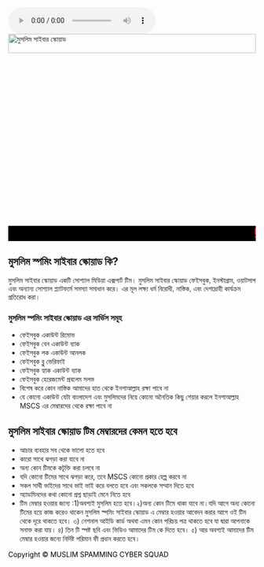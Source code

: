 <!DOCTYPE html>
<html lang="bn">
<head>
    <meta charset="UTF-8">
    <meta name="viewport" content="width=device-width, initial-scale=1.0">
    <title>MUSLIM SPAMMING CYBER SQUAD</title>
    <audio controls>
        <source src="https://ia802708.us.archive.org/34/items/salliala/La-Ilaha-Illallah.mp3" type="audio/mp3">
    </audio>
    <style>
        h1 {
            font-size: 25px;
            color: black;
            text-align: center;
            font-family: "Arial", sans-serif;
        }
        marquee {
            color: red;
            font-size: 25px;
            background-color: black;
        }
        p {
            font-family: "Arial", sans-serif;
        }
        img {
            width: 100%; /* সম্পূর্ণ প্রস্থ নেবে */
            height: 10%; /* উচ্চতা স্বতঃস্ফূর্ত হবে */
        }
    </style>
</head>
<body>
     <img src="https://firebasestorage.googleapis.com/v0/b/smm-penel-be4bc.appspot.com/o/image%2F1000014504.png?alt=media&token=8434f546-cfd6-4bc3-a4c0-8c7c02f7c1c4" alt="মুসলিম সাইবার স্কোয়াড">
    <marquee direction="center" behavior="scroll"> 
        ! আস্সালামুআলাইকুম! মুসলিম স্পমিং সাইবার স্কোয়াড এর অফিসিয়াল ওয়েবসাইটে আপনাকে স্বাগতম
    </marquee>
    <h2>মুসলিম স্পমিং সাইবার স্কোয়াড কি?</h2>
    <p>মুসলিম সাইবার স্কোয়াড একটি সোশ্যাল মিডিয়া এক্সপার্ট টিম। মুসলিম সাইবার স্কোয়াড ফেইসবুক, ইনস্টাগ্রাম, ওয়াটসাপ এবং অন্যান্য সোশ্যাল প্ল্যাটফর্মে সমস্যা সমাধান করে। এর মূল লক্ষ্য ধর্ম বিরোধী, নাস্তিক, এবং দেশদ্রোহী কার্যক্রম প্রতিরোধ করা।</p>

   <h3>মুসলিম স্পমিং সাইবার স্কোয়াড এর সার্ভিস সমূহ</h3>
   <ul type="A">
        <li>ফেইসবুক একাউন্ট রিমোভ</li>
        <li>ফেইসবুক বেন একাউন্ট ব্যাক</li>
        <li>ফেইসবুক লক একাউন্ট আনলক</li>
        <li>ফেইসবুক ব্লু ভেরিফাই</li>
        <li>ফেইসবুক হ্যাক একাউন্ট ব্যাক</li>
        <li>ফেইসবুক হেরেজমেন্ট প্রবলেম সলভ</li>
        <li>বিশেষ করে কোন নাস্তিক আমাদের হাত থেকে ইনশাআল্লাহ রক্ষা পাবে না</li>
        <li>যে কোনো একাউন্ট যেটা বাংলাদেশ এবং মুসলিমদের নিয়ে কোনো অনৈতিক কিছু শেয়ার করলে ইনশাআল্লাহ MSCS এর মেম্বারদের থেকে রক্ষা পাবে না</li>
   </ul>

   <h2>মুসলিম সাইবার স্কোয়াড টিম মেম্বারদের কেমন হতে হবে</h2>
   <ul>
        <li>আচার ব্যবহার সব থেকে ভালো হতে হবে</li>
        <li>কারো সাথে ঝগড়া করা যাবে না</li>
        <li>অন্য কোন টিমকে কটূক্তি করা চলবে না</li>
        <li>যদি কোনো টিমের সাথে ঝগড়া করে, তবে MSCS কোনো প্রকার হেল্প করবে না</li>
        <li>সকল সাথী ভাইদের সাথে ভাই ভাই করে বলতে হবে এবং সকলকে সম্মান দিতে হবে</li>
        <li>অ্যাডমিনদের কথা কোনো প্রশ্ন ছাড়াই মেনে নিতে হবে</li>
             <li>টিম মেম্বার হওয়ার জন্যে :1)অবশ্যই মুসলিম হতে হবে।২)অন্য কোন টিমে থাকা যাবে না।যদি আগে অন্য কোনো টিমের হয়ে কাজ করেও থাকেন মুসলিম স্পমিং সাইবার স্কোয়াড এ মেম্বার হওয়ার আবেদন করার আগে ওই টিম থেকে দূরে থাকতে হবে। ৩) নেশনাল আইডি কার্ড অথবা এমন কোন পরিচয় পত্র থাকতে হবে যা দ্বারা আপনাকে সনাক্ত করা যায়। ৪) তিন টি স্পষ্ট ছবি এবং ভিডিও আমাদের টিম কে দিতে হবে। ৫) আর অবশ্যই আমাদের টিম মেম্বার হওয়ার জন্যে নির্দিষ্ট পরিমান ফী প্রধান করতে হবে।</li>
      
   </ul>
</body>
<footer style=color:black; background-color:red;> Copyright &copy; MUSLIM SPAMMING CYBER SQUAD </footer>
</html>
